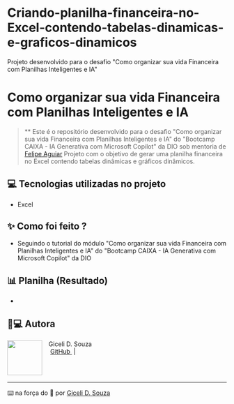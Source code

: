 # Criando-planilha-financeira-no-Excel-contendo-tabelas-dinamicas-e-graficos-dinamicos
Projeto desenvolvido para o desafio "Como organizar sua vida Financeira com Planilhas Inteligentes e IA" 

# Como organizar sua vida Financeira com Planilhas Inteligentes e IA


 > ** Este é o repositório desenvolvido para o desafio "Como organizar sua vida Financeira com Planilhas Inteligentes e IA" do "Bootcamp CAIXA - IA Generativa com Microsoft Copilot" da DIO sob mentoria de [Felipe Aguiar](https://github.com/felipeAguiarCode) 
Projeto com o objetivo de gerar uma planilha financeira no Excel contendo tabelas dinâmicas e gráficos dinâmicos.
## 💻 Tecnologias utilizadas no projeto
- Excel

## ✨ Como foi feito ?

- Seguindo o tutorial do módulo "Como organizar sua vida Financeira com Planilhas Inteligentes e IA" do "Bootcamp CAIXA - IA Generativa com Microsoft Copilot" da DIO

## 📊 Planilha (Resultado)
 
- 



## 👨💻 Autora

<p>
    <img 
      align=left 
      margin=10 
      width=80 
      src="https://avatars.githubusercontent.com/u/193442865?v=4" 
    />
    <p>&nbsp&nbsp&nbspGiceli D. Souza<br>
    &nbsp&nbsp&nbsp
    <a 
        href="https://github.com/Gigitax25">
        GitHub
    </a>
    &nbsp;|&nbsp;
   
</p>
<br/><br/>
<p>

---

⌨️ na força do 🤬 por [Giceli D. Souza](https://github.com/Gigitax25)
